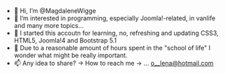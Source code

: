 - 👋 Hi, I’m @MagdaleneWigge
- 👀 I’m interested in programming, especially Joomla!-related, in vanlife and many more topics...
- 🌱 I started this accoutn for learning, no, refreshing and updating CSS3, HTML5, Joomla!4 and Bootstrap 5.1
- 💞️ Due to a reasonable amount of hours spent in the "school of life" I wonder what might be really important.
- 📫 Any idea to share? -> How to reach me -> ... o__lena@hotmail.com 

<!---
MagdaleneWigge/MagdaleneWigge is a ✨ special ✨ repository because its `README.md` (this file) appears on your GitHub profile.
You can click the Preview link to take a look at your changes.
--->

